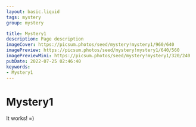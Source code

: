 ```yaml
---
layout: basic.liquid
tags: mystery
group: mystery

title: Mystery1
description: Page description
imageCover: https://picsum.photos/seed/mystery!mystery1/960/640
imagePreview: https://picsum.photos/seed/mystery!mystery1/640/560
imagePreviewMini: https://picsum.photos/seed/mystery!mystery1/320/240
pubDate: 2022-07-25 02:46:40
keywords:
- Mystery1
---
```


# Mystery1

It works! =)
